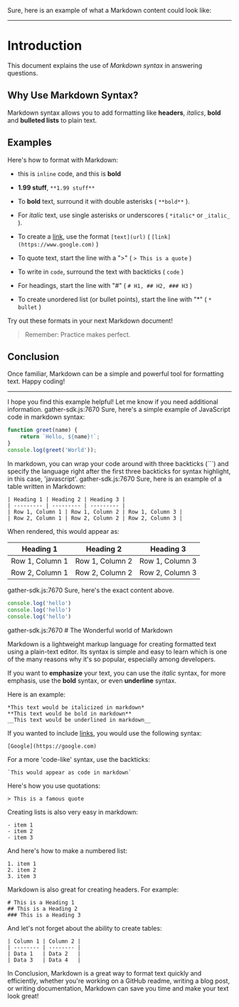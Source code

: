 Sure, here is an example of what a Markdown content could look like:

---
# **Introduction**

This document explains the use of *Markdown syntax* in answering questions.

## **Why Use Markdown Syntax?**
Markdown syntax allows you to add formatting like **headers**, *italics*, **bold** and **bulleted lists** to plain text. 

## **Examples**

Here's how to format with Markdown:

- this is `inline` code, and this is **bold** 

- **1.99 stuff**, `**1.99 stuff**`

- To **bold** text, surround it with double asterisks ( `**bold**` ).

- For *italic* text, use single asterisks or underscores ( `*italic*` or `_italic_` ).

- To create a [link](https://www.google.com), use the format `[text](url)` ( `[link](https://www.google.com)` )

- To quote text, start the line with a ">" ( `> This is a quote` )

- To write in `code`, surround the text with backticks ( ``` code ``` )

- For headings, start the line with "#" ( `# H1, ## H2, ### H3` )

- To create unordered list (or bullet points), start the line with "*" ( `* bullet` )

Try out these formats in your next Markdown document!

> Remember: Practice makes perfect.

## **Conclusion**
Once familiar, Markdown can be a simple and powerful tool for formatting text. Happy coding!

---
I hope you find this example helpful! Let me know if you need additional information.
gather-sdk.js:7670 Sure, here's a simple example of JavaScript code in markdown syntax:

```javascript
function greet(name) {
    return `Hello, ${name}!`;
}
console.log(greet('World'));
```

In markdown, you can wrap your code around with three backticks (\```) and specify the language right after the first three backticks for syntax highlight, in this case, 'javascript'.
gather-sdk.js:7670 Sure, here is an example of a table written in Markdown:

```
| Heading 1 | Heading 2 | Heading 3 |
| --------- | --------- | --------- |
| Row 1, Column 1 | Row 1, Column 2 | Row 1, Column 3 |
| Row 2, Column 1 | Row 2, Column 2 | Row 2, Column 3 |
```

When rendered, this would appear as:

| Heading 1 | Heading 2 | Heading 3 |
| --------- | --------- | --------- |
| Row 1, Column 1 | Row 1, Column 2 | Row 1, Column 3 |
| Row 2, Column 1 | Row 2, Column 2 | Row 2, Column 3 |
gather-sdk.js:7670 Sure, here's the exact content above.

```js
console.log('hello')
console.log('hello')
console.log('hello')
```
gather-sdk.js:7670 # The Wonderful world of Markdown

Markdown is a lightweight markup language for creating formatted text using a plain-text editor. Its syntax is simple and easy to learn which is one of the many reasons why it's so popular, especially among developers.

If you want to **emphasize** your text, you can use the *italic* syntax, for more emphasis, use the **bold** syntax, or even __underline__ syntax.

Here is an example:

```
*This text would be italicized in markdown*
**This text would be bold in markdown**
__This text would be underlined in markdown__
```

If you wanted to include [links](https://google.com), you would use the following syntax:

```
[Google](https://google.com)
```

For a more 'code-like' syntax, use the backticks:

```
`This would appear as code in markdown`
```

Here's how you use quotations:

```
> This is a famous quote
```

Creating lists is also very easy in markdown:

```
- item 1
- item 2
- item 3
```

And here's how to make a numbered list:

```
1. item 1
2. item 2
3. item 3
```

Markdown is also great for creating headers. For example:

```
# This is a Heading 1
## This is a Heading 2
### This is a Heading 3
```

And let's not forget about the ability to create tables:

```
| Column 1 | Column 2 |
| -------- | -------- |
| Data 1   | Data 2   |
| Data 3   | Data 4   |
```

In Conclusion, Markdown is a great way to format text quickly and efficiently, whether you're working on a GitHub readme, writing a blog post, or writing documentation, Markdown can save you time and make your text look great!